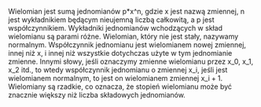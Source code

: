 Wielomian jest sumą jednomianów p*x^n, gdzie x jest nazwą zmiennej, n jest wykładnikiem będącym nieujemną liczbą całkowitą, a p jest współczynnikiem. Wykładniki jednomianów wchodzących w skład wielomianu są parami różne. Wielomian, który nie jest stały, nazywamy normalnym. Współczynnik jednomianu jest wielomianem nowej zmiennej, innej niż x, i innej niż wszystkie dotychczas użyte w tym jednomianie zmienne. Innymi słowy, jeśli oznaczymy zmienne wielomianu przez x_0, x_1, x_2 itd., to wtedy współczynnik jednomianu o zmiennej x_i, jeśli jest wielomianem normalnym, to jest on wielomianem zmiennej x_i + 1. Wielomiany są rzadkie, co oznacza, że stopień wielomianu może być znacznie większy niż liczba składowych jednomianów.

